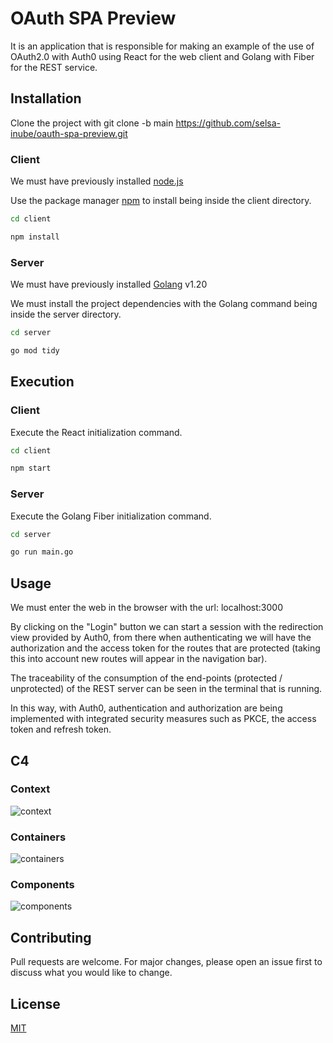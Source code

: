 # OAuth SPA Preview

It is an application that is responsible for making an example of the use of OAuth2.0 with Auth0 using React for the web client and Golang with Fiber for the REST service.

## Installation
Clone the project with git clone -b main https://github.com/selsa-inube/oauth-spa-preview.git

### Client
We must have previously installed [node.js](https://nodejs.org/en)

Use the package manager [npm](https://www.npmjs.com/) to install being inside the client directory.

```bash
cd client
```

```bash
npm install
```

### Server
We must have previously installed [Golang](https://go.dev/doc/install) v1.20

We must install the project dependencies with the Golang command being inside the server directory.

```bash
cd server
```

```bash
go mod tidy
```

## Execution
### Client
Execute the React initialization command.

```bash
cd client
```

```bash
npm start
```
### Server
Execute the Golang Fiber initialization command.

```bash
cd server
```

```bash
go run main.go
```

## Usage

We must enter the web in the browser with the url: localhost:3000

By clicking on the "Login" button we can start a session with the redirection view provided by Auth0, from there when authenticating we will have the authorization and the access token for the routes that are protected (taking this into account new routes will appear in the navigation bar).

The traceability of the consumption of the end-points (protected / unprotected) of the REST server can be seen in the terminal that is running.

In this way, with Auth0, authentication and authorization are being implemented with integrated security measures such as PKCE, the access token and refresh token.

## C4
### Context
![context](https://media.discordapp.net/attachments/1088817182449864775/1103002019314282537/C4-Context.jpg?width=264&height=554)

### Containers
![containers](https://media.discordapp.net/attachments/1088817182449864775/1103002150860234803/C4-Container.jpg?width=852&height=554)

### Components
![components](https://media.discordapp.net/attachments/1088817182449864775/1103002309790810204/C4-Components.jpg?width=219&height=554)

## Contributing

Pull requests are welcome. For major changes, please open an issue first
to discuss what you would like to change.

## License

[MIT](https://choosealicense.com/licenses/mit/)